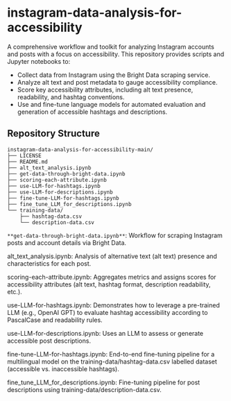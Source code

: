 # instagram-data-analysis-for-accessibility

A comprehensive workflow and toolkit for analyzing Instagram accounts and posts with a focus on accessibility. This repository provides scripts and Jupyter notebooks to:

* Collect data from Instagram using the Bright Data scraping service.
* Analyze alt text and post metadata to gauge accessibility compliance.
* Score key accessibility attributes, including alt text presence, readability, and hashtag conventions.
* Use and fine-tune language models for automated evaluation and generation of accessible hashtags and descriptions.

## Repository Structure

```text
instagram-data-analysis-for-accessibility-main/
├── LICENSE
├── README.md
├── alt_text_analysis.ipynb
├── get-data-through-bright-data.ipynb
├── scoring-each-attribute.ipynb
├── use-LLM-for-hashtags.ipynb
├── use-LLM-for-descriptions.ipynb
├── fine-tune-LLM-for-hashtags.ipynb
├── fine_tune_LLM_for_descriptions.ipynb
└── training-data/
    ├── hashtag-data.csv
    └── description-data.csv
```

`**get-data-through-bright-data.ipynb**`: Workflow for scraping Instagram posts and account details via Bright Data.

alt_text_analysis.ipynb: Analysis of alternative text (alt text) presence and characteristics for each post.

scoring-each-attribute.ipynb: Aggregates metrics and assigns scores for accessibility attributes (alt text, hashtag format, description readability, etc.).

use-LLM-for-hashtags.ipynb: Demonstrates how to leverage a pre-trained LLM (e.g., OpenAI GPT) to evaluate hashtag accessibility according to PascalCase and readability rules.

use-LLM-for-descriptions.ipynb: Uses an LLM to assess or generate accessible post descriptions.

fine-tune-LLM-for-hashtags.ipynb: End-to-end fine-tuning pipeline for a multilingual model on the training-data/hashtag-data.csv labelled dataset (accessible vs. inaccessible hashtags).

fine_tune_LLM_for_descriptions.ipynb: Fine-tuning pipeline for post descriptions using training-data/description-data.csv.
